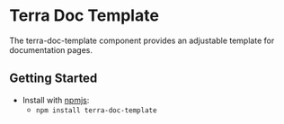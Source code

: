 # Terra Doc Template

The terra-doc-template component provides an adjustable template for documentation pages.

## Getting Started

- Install with [npmjs](https://www.npmjs.com):
  - `npm install terra-doc-template`
